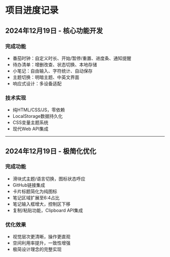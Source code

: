 # 项目进度记录

## 2024年12月19日 - 核心功能开发

### 完成功能
- 番茄时钟：自定义时长、开始/暂停/重置、进度条、通知提醒
- 待办清单：增删改查、状态切换、本地存储
- 小笔记：自由输入、字符统计、自动保存
- 主题切换：明暗主题、中英文界面
- 响应式设计：多设备适配

### 技术实现
- 纯HTML/CSS/JS，零依赖
- LocalStorage数据持久化
- CSS变量主题系统
- 现代Web API集成

---

## 2024年12月19日 - 极简化优化

### 完成功能
- 滑块式主题/语言切换，图标状态呼应
- GitHub链接集成
- 卡片标题简化为纯图标
- 笔记区域扩展至6:4占比
- 笔记输入框增大，控制区下移
- 复制/粘贴功能，Clipboard API集成

### 优化效果
- 视觉层次更清晰，操作更直观
- 空间利用率提升，一致性增强
- 极简设计理念的完整实现 
